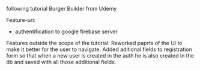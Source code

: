 following tutorial Burger Builder from Udemy

Feature-uri:

- authentification to google firebase server

Features outside the scope of the tutorial:
Reworked paprts of the Ui to make it better for the user to navigate.
Added aditional fields to registration form so that when a new user is created in the auth he is also created in the db and saved with all those additional fields.
